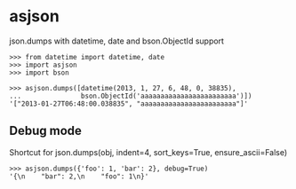asjson
======
json.dumps with datetime, date and bson.ObjectId support

    >>> from datetime import datetime, date
    >>> import asjson
    >>> import bson

    >>> asjson.dumps([datetime(2013, 1, 27, 6, 48, 0, 38835),
    ...               bson.ObjectId('aaaaaaaaaaaaaaaaaaaaaaaa')])
    '["2013-01-27T06:48:00.038835", "aaaaaaaaaaaaaaaaaaaaaaaa"]'



Debug mode
----------
Shortcut for json.dumps(obj, indent=4, sort_keys=True, ensure_ascii=False)

    >>> asjson.dumps({'foo': 1, 'bar': 2}, debug=True)
    '{\n    "bar": 2,\n    "foo": 1\n}'